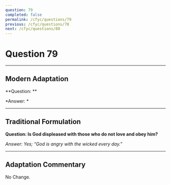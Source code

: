 ```yaml
---
question: 79
completed: false
permalink: /cfyc/questions/79
previous: /cfyc/questions/78
next: /cfyc/questions/80
---
```

# Question 79

---
## Modern Adaptation
**Question: **

*Answer: *

---
## Traditional Formulation
**Question: Is God displeased with those who do not love and obey him?**

*Answer: Yes; “God is angry with the wicked every day.”*

---
## Adaptation Commentary
No Change.
